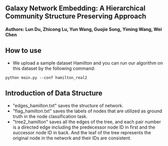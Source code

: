 ## Galaxy Network Embedding: A Hierarchical Community Structure Preserving Approach
#### Authors: Lun Du, Zhicong Lu, Yun Wang, Guojie Song, Yiming Wang, Wei Chen

## How to use
- We upload a sample dataset Hamilton and you can run our algorithm on this dataset by the following command:
```shell
python main.py --conf hamilton_real2
```

## Introduction of Data Structure
- "edges_hamilton.txt" saves the structure of network.
- "flag_hamilton.txt" saves the labels of nodes that are utilized as ground truth in the node classification task.
- "tree2_hamilton" saves all the edges of the tree, and each pair number is a directed edge including the predecessor node ID in first and the successor node ID in back. And the leaf of the tree represents the original node in the network and their IDs are consistent.
